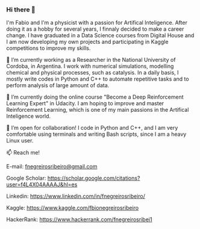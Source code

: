 ### Hi there 👋

I'm Fabio and I'm a physicist with a passion for Artifical Inteligence. After doing it as a hobby for several years, I finnaly decided to make a career change. I have graduated in a Data Science courses from Digital House and I am now developing my own projects and participating in Kaggle competitions to improve my skills.

🔭 I’m currently working as a Researcher in the National University of Cordoba, in Argentina. I work with numerical simulations, modelling chemical and physical processes, such as catalysis. In a daily basis, I mostly write codes in Python and C++ to automate repetitive tasks and to perform analysis of large amount of data.

🌱 I’m currently doing the online course "Become a Deep Reinforcement Learning Expert" in Udacity. I am hoping to improve and master Reinforcement Learning, which is one of my main passions in the Artifical Inteligence world.

👯 I’m open for collaboration! I code in Python and C++, and I am very comfortable using terminals and writing Bash scripts, since I am a heavy Linux user.

📫 Reach me!

  E-mail:         fnegreirosribeiro@gmail.com
  
  Google Scholar: https://scholar.google.com/citations?user=f4L4X04AAAAJ&hl=es
  
  Linkedin:       https://www.linkedin.com/in/fnegreirosribeiro/
  
  Kaggle:         https://www.kaggle.com/fbionegreirosribeiro
  
  HackerRank:     https://www.hackerrank.com/fnegreirosribei1
